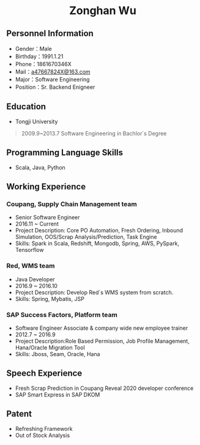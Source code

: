  <center>
     <h1>Zonghan Wu</h1>
 </center>

## Personnel Information 

* Gender：Male
* Birthday：1991.1.21  
* Phone：1861670346X 
* Mail：a47667824X@163.com    
* Major：Software Engineering 
* Position：Sr. Backend Enigneer

## Education
         
* Tongji University
> 2009.9~2013.7
> Software Engineering in Bachlor`s Degree

## Programming Language Skills

* Scala, Java, Python

## Working Experience

### Coupang, Supply Chain Management team
*   Senior Software Engineer
*   2016.11 ~ Current
*   Project Description: Core PO Automation, Fresh Ordering, Inbound Simulation, OOS/Scrap Analysis/Prediction, Task Engine
*   Skills: Spark in Scala, Redshift, Mongodb, Spring, AWS, PySpark, Tensorflow

### Red, WMS team 
*  Java Developer
*  2016.9 ~ 2016.10
*  Project Description: Develop Red`s WMS system from scratch.
*  Skills: Spring, Mybatis, JSP


### SAP Success Factors, Platform team 
*  Software Engineer Associate & company wide new employee trainer
*  2012.7 ~ 2016.9
*  Project Description:Role Based Permission, Job Profile Management, Hana/Oracle Migration Tool
*  Skills: Jboss, Seam, Oracle, Hana

## Speech Experience
* Fresh Scrap Prediction in Coupang Reveal 2020 developer conference
* SAP Smart Express in SAP DKOM 

## Patent
* Refreshing Framework
* Out of Stock Analysis

